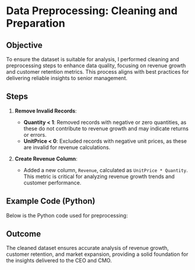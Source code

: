 # Data Preprocessing: Cleaning and Preparation

## Objective
To ensure the dataset is suitable for analysis, I performed cleaning and preprocessing steps to enhance data quality, focusing on revenue growth and customer retention metrics. This process aligns with best practices for delivering reliable insights to senior management.

## Steps
1. **Remove Invalid Records**:
   - **Quantity < 1**: Removed records with negative or zero quantities, as these do not contribute to revenue growth and may indicate returns or errors.
   - **UnitPrice < 0**: Excluded records with negative unit prices, as these are invalid for revenue calculations.

2. **Create Revenue Column**:
   - Added a new column, `Revenue`, calculated as `UnitPrice * Quantity`. This metric is critical for analyzing revenue growth trends and customer performance.

## Example Code (Python)
Below is the Python code used for preprocessing:

## Outcome
The cleaned dataset ensures accurate analysis of revenue growth, customer retention, and market expansion, providing a solid foundation for the insights delivered to the CEO and CMO.
